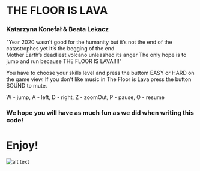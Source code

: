 
# THE FLOOR IS LAVA 

### Katarzyna Konefał & Beata Lekacz 

       
 "Year 2020 wasn't good for the humanity but it’s not the end of the catastrophes yet
 It’s the begging of the end        
 Mother Earth’s deadliest volcano unleashed its anger
 The only hope is to jump and run because 
 THE FLOOR IS LAVA!!!!"
 
 
 You have to choose your skills level and press the buttom EASY or HARD on the game view.
 If you don't like music in The Floor is Lava press the button SOUND to mute. 
 
W - jump, 
A - left, 
D - right, 
Z - zoomOut, 
P - pause,
O - resume

### We hope you will have as much fun as we did when writing this code!
# Enjoy! 



![alt text](https://cdn.lowgif.com/full/4703ecf3de8a6b7c-.gif)
 